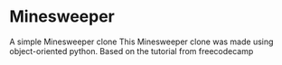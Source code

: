 # Minesweeper
A simple Minesweeper clone
This Minesweeper clone was made using object-oriented python.
Based on the tutorial from freecodecamp
